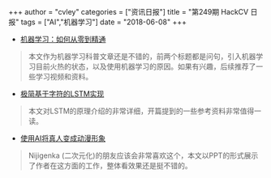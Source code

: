 +++
author = "cvley"
categories = ["资讯日报"]
title = "第249期 HackCV 日报"
tags = ["AI","机器学习"]
date = "2018-06-08"
+++

- [机器学习：如何从零到精通](https://medium.freecodecamp.org/machine-learning-how-to-go-from-zero-to-hero-40e26f8aa6da?from=hackcv&hmsr=hackcv.com&utm_medium=hackcv.com&utm_source=hackcv.com)

> 本文作为机器学习科普文章还是不错的，前两个标题都是问句，引入机器学习目前火热的状态，以及使用机器学习的原因。如果有兴趣，后续推荐了一些学习视频和资料。

- [极简基于字符的LSTM实现](https://eli.thegreenplace.net/2018/minimal-character-based-lstm-implementation/?from=hackcv&hmsr=hackcv.com&utm_medium=hackcv.com&utm_source=hackcv.com)

> 本文对LSTM的原理介绍的非常详细，开篇提到的一些参考资料非常值得一读。

- [使用AI将真人变成动漫形象](https://kotaku.com/using-a-i-to-turn-real-people-into-anime-art-1826598115?from=hackcv&hmsr=hackcv.com&utm_medium=hackcv.com&utm_source=hackcv.com)

> Nijigenka (二次元化)的朋友应该会非常喜欢这个，本文以PPT的形式展示了作者在这方面的工作，整体看效果还是挺不错的。

